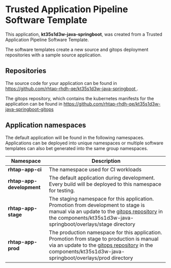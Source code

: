 # Trusted Application Pipeline Software Template

This application, **kt35s1d3w-java-springboot**, was created from a Trusted Application Pipeline Software Template.

The software templates create a new source and gitops deployment repositories with a sample source application. 

## Repositories

The source code for your application can be found in [https://github.com/rhtap-rhdh-qe/kt35s1d3w-java-springboot ](https://github.com/rhtap-rhdh-qe/kt35s1d3w-java-springboot ).
 
The gitops repository, which contains the kubernetes manifests for the application can be found in 
[https://github.com/rhtap-rhdh-qe/kt35s1d3w-java-springboot-gitops ](https://github.com/rhtap-rhdh-qe/kt35s1d3w-java-springboot-gitops ) 

## Application namespaces 

The default application will be found in the following namespaces. Applications can be deployed into unique namespaces or multiple software templates can also bet generated into the same group namespaces.  

|  Namespace   |  Description   |  
| -------- | -------- |
| **rhtap-app-ci** | The namespace used for CI workloads |
| **rhtap-app-development** | The default application during development. Every build will be deployed to this namespace for testing. |
| **rhtap-app-stage** | The staging namespace for this application. Promotion from development to stage is manual via an update to the [gitops repository](https://github.com/rhtap-rhdh-qe/kt35s1d3w-java-springboot-gitops ) in the components/kt35s1d3w-java-springboot/overlays/stage directory |
| **rhtap-app-prod** | The production namespace for this application. Promotion from stage to production is manual via an update to the [gitops repository](https://github.com/rhtap-rhdh-qe/kt35s1d3w-java-springboot-gitops ) in the components/kt35s1d3w-java-springboot/overlays/prod directory |